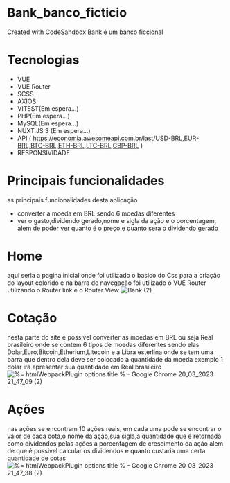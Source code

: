 # Bank_banco_ficticio
Created with CodeSandbox
Bank é um banco ficcional

# Tecnologias
- VUE
- VUE Router
- SCSS
- AXIOS
- VITEST(Em espera...)
- PHP(Em espera...)
- MySQL(Em espera...)
- NUXT.JS 3 (Em espera...)
- API ( https://economia.awesomeapi.com.br/last/USD-BRL,EUR-BRL,BTC-BRL,ETH-BRL,LTC-BRL,GBP-BRL )
- RESPONSIVIDADE

# Principais funcionalidades
as principais funcionalidades desta aplicação 
- converter a moeda em BRL sendo 6 moedas diferentes
- ver o gasto,dividendo gerado,nome e sigla da ação e o porcentagem, alem de poder ver quanto é o preço e quanto sera o dividendo gerado
# Home
aqui seria a pagina inicial onde foi utilizado o basico do Css para a criação do layout colorido e na barra de navegação foi utilizado o VUE Router 
utilizando o Router link e o Router View
![Bank (2)](https://user-images.githubusercontent.com/127824847/226495330-4f7ba1a5-d09f-4bce-bc92-ea35ef3d608d.png)
# Cotação
nesta parte do site é possivel converter as moedas em BRL ou seja Real brasileiro onde se contem 6 tipos de moedas diferentes sendo elas
Dolar,Euro,Bitcoin,Etherium,Litecoin e a Libra esterlina onde se tem uma barra que dentro dela deve ser colocado a quantidade da moeda exemplo
1 dolar ira apresentar sua quantidade em Real brasileiro
![_%= htmlWebpackPlugin options title %_ - Google Chrome 20_03_2023 21_47_09 (2)](https://user-images.githubusercontent.com/127824847/226495405-b275be5a-efaf-44df-b77f-85651cc99e10.png)
# Ações
nas ações se encontram 10 ações reais, em cada uma pode se encontrar o valor de cada cota,o nome da ação,sua sigla,a quantidade que é retornada como dividendos pelas ações
a porcentagem de crescimento da ação alem de que é possivel calcular os dividendos e quanto custaria uma certa quantidade de cotas
![_%= htmlWebpackPlugin options title %_ - Google Chrome 20_03_2023 21_47_38 (2)](https://user-images.githubusercontent.com/127824847/226496057-8d93c7a1-a5a8-4aab-b4da-a0110368e191.png)
